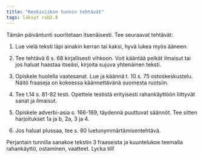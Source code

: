 ```yaml
---
title: "Keskiviikon tunnin tehtävät"
tags: läksyt rub2.8
---
```


Tämän päiväntunti suoritetaan itsenäisesti. Tee seuraavat tehtävät:

1. Lue vielä teksti läpi ainakin kerran tai kaksi, hyvä lukea myös ääneen.

2. Tee tehtävä 6 s. 68 kirjallisesti vihkoon. Voit kääntää pelkät ilmaisut tai jos haluat haastaa itseäsi, kirjoita sujuva yhtenäinen teksti. 

3. Opiskele huolella vaatesanat. Lue ja käännä t. 10 s. 75 ostoskeskustelu. Näitö fraaseja on kokeessa käännettävänä suomesta ruotsiin.

4. Tee t.14 s. 81-82 testi. Opettele testistä erityisesti rahankäyttöön liittyvät sanat ja ilmaisut.

5. Opiskele adverbi-asia s. 166-169, täydennä puuttuvat säännöt. Tee sitten harjoitukset 1a ja b, 2a, 3 ja 4.

6. Jos haluat plussaa, tee s. 80 luetunymmärtämisentehtävä.

Perjantain tunnilla sanakoe tekstin 3 fraaseista ja kuuntelukoe teemalla rahankäyttö, ostaminen, vaatteet. Lycka till!